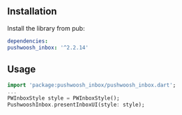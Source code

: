 ## Installation

Install the library from pub:

```yaml
dependencies:
pushwoosh_inbox: '^2.2.14'
```

## Usage
```dart
import 'package:pushwoosh_inbox/pushwoosh_inbox.dart';
...
PWInboxStyle style = PWInboxStyle();
PushwooshInbox.presentInboxUI(style: style);
```
